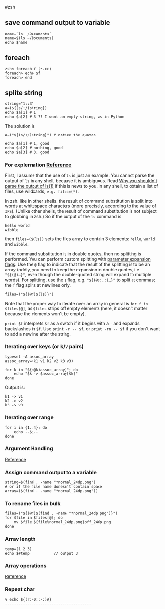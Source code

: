 #zsh
## save command output to variable
	name=`ls ~/Documents`
	name=$(ls ~/Documents)
	echo $name

## foreach
	zsh% foreach f (*.cc)
	foreach> echo $f
	foreach> end
	
## splite string
	string="1::3"
	a=(${(s/:/)string})
	echo $a[1] # 1
	echo $a[2] # 3 ?? I want an empty string, as in Python
The solution is

	a=("${(s/:/)string}") # notice the quotes

	echo $a[1] # 1, good
	echo $a[2] # nothing, good
	echo $a[3] # 3, good
	
### For explernation [Reference](http://unix.stackexchange.com/questions/28854/list-elements-with-spaces-in-zsh)

First, I assume that the use of `ls` is just an example. You cannot parse the output of `ls` in any shell, because it is ambiguous. Read [Why you shouldn't parse the output of ls(1)](http://mywiki.wooledge.org/ParsingLs) if this is news to you. In any shell, to obtain a list of files, use wildcards, `e.g. files=(*)`.

In zsh, like in other shells, the result of [command substitution](http://zsh.sourceforge.net/Doc/Release/Expansion.html#Command-Substitution) is split into words at whitespace characters (more precisely, according to the value of `IFS`). (Unlike other shells, the result of command substitution is not subject to globbing in zsh.) So if the output of the `ls` command is

	hello world
	wibble
then `files=($(ls))` sets the files array to contain 3 elements: `hello`, `world` and `wibble`.

If the command substitution is in double quotes, then no splitting is performed. You can perform custom splitting with [parameter expansion flags](http://zsh.sourceforge.net/Doc/Release/Expansion.html#Parameter-Expansion-Flags). Use the `@` flag to indicate that the result of the splitting is to be an array (oddly, you need to keep the expansion in double quotes, i.e. `"${(@)…}"`, even though the double-quoted string will expand to multiple words). For splitting, use the `s` flag, e.g. `"${(@s:,:)…}"` to split at commas; the `f` flag splits at newlines only.

	files=("${(@f)$(ls)}")
Note that the proper way to iterate over an array in general is `for f in $files[@]`, as `$files` strips off empty elements (here, it doesn't matter because the elements won't be empty).

`print $f` interprets `$f` as a switch if it begins with a `-` and expands backslashes in `$f`. Use `print -r -- $f`, or `print -rn -- $f` if you don't want to add a newline after the string.

### Iterating over keys (or k/v pairs)
	typeset -A assoc_array
	assoc_array=(k1 v1 k2 v2 k3 v3)

	for k in "${(@k)assoc_array}"; do
		echo "$k -> $assoc_array[$k]"
	done
Output is:

	k1 -> v1
	k2 -> v2
	k3 -> v3

### Iterating over range
	for i in {1..4}; do
		echo --$i--
	done

### Argument Handling
[Reference](http://zshwiki.org/home/scripting/args)

### Assign command output to a variable
	string=$(find . -name "*normal_24dp.png")
	# or if the file name donesn't contain space
	array=($(find . -name "*normal_24dp.png"))

### To rename files in bulk
	files=("${(@f)$(find . -name "*normal_24dp.png")}")
	for $file in $files[@]; do
		mv $file ${file%normal_24dp.png}off_24dp.png
	done

### Array length
	temp=(1 2 3)
	echo $#temp           // output 3

### Array operations
[Reference](http://zshwiki.org/home/scripting/array)

### Repeat char
	% echo ${(r:40::-:)A}
	---------------------------------------